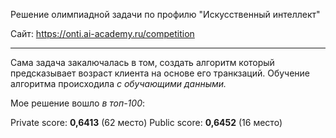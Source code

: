 Решение олимпиадной задачи по профилю "Искусственный интеллект"

Сайт: https://onti.ai-academy.ru/competition

********************************************************************************

Сама задача закалючалась в том, создать алгоритм который предсказывает возраст клиента на основе его транкзаций.
Обучение алгоритма происходила _с обучающими данными._

Мое решение вошло _в топ-100_:

Private score: **0,6413** (62 место)
Public score: **0,6452** (16 место)
